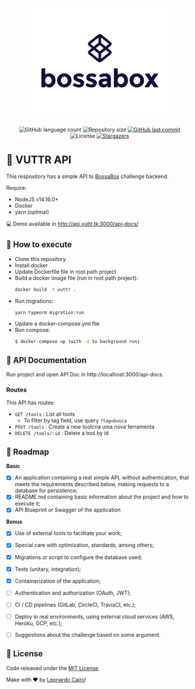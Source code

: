 <h1 align="center">
    <img alt="VUTTR" title="VUTTR" src="./.github/bossabox.png" />
</h1>

<p align="center">
  <img alt="GitHub language count" src="https://img.shields.io/github/languages/count/leocairos/vuttr-backend?color=%2304D361">

  <img alt="Repository size" src="https://img.shields.io/github/repo-size/leocairos/vuttr-backend">

  <a href="https://github.com/leocairos/vuttr-backend/commits/master">
    <img alt="GitHub last commit" src="https://img.shields.io/github/last-commit/leocairos/vuttr-backend">
  </a>

  <img alt="License" src="https://img.shields.io/badge/license-MIT-brightgreen">
   <a href="https://github.com/leocairos/vuttr-backend/stargazers">
    <img alt="Stargazers" src="https://img.shields.io/github/stars/leocairos/vuttr-backend?style=social">
  </a>

</p>

# 🔖 VUTTR API

This respository has a simple API to [BossaBox](bossabox.com) challenge backend.

Require:
  * NodeJS v14.16.0+
  * Docker
  * yarn (optimal)

💻 Demo available in http://api.vuttr.tk:3000/api-docs/

## 🚀 How to execute

* Clone this repository
* Install docker
* Update Dockerfile file in root path project
* Build a docker image file (run in root path project):
  ```bash
  docker build -t vuttr .
  ```
* Run migrations:
  ```bash
  yarn typeorm migration:run
  ```
* Update a docker-compose.yml file
* Run compose:
  ```bash
  $ docker-compose up (with -d to background run)
  ```

## 📖 API Documentation

Run project and open API Doc in http://localhost:3000/api-docs.

### Routes

This API has routes:

* `GET /tools` : List all tools
  * To filter by tag field, use query `?tag=busca`
* `POST /tools` : Create a new toolcria uma nova ferramenta
* `DELETE /tools/:id` : Delete a tool by id


## 💫 Roadmap

**Basic**
- [X] An application containing a real simple API, without authentication, that meets the requirements described below, making requests to a database for persistence;
- [X] README.md containing basic information about the project and how to execute it;
- [X] API Blueprint or Swagger of the application

**Bonus**
- [X] Use of external tools to facilitate your work;
- [X] Special care with optimization, standards, among others;
- [X] Migrations or script to configure the database used;
- [X] Tests (unitary, integration);
- [X] Containerization of the application;
- [ ] Authentication and authorization (OAuth, JWT);
- [ ] CI / CD pipelines (GitLab, CircleCI, TravisCI, etc.);
- [ ] Deploy in real environments, using external cloud services (AWS, Heroku, GCP, etc.);
- [ ] Suggestions about the challenge based on some argument.


## 📄 License

 Code released under the [MIT License](https://github.com/leocairos/vuttr-backend/blob/main/LICENSE).

Make with ❤️ by [Leonardo Cairo](https://www.linkedin.com/in/leonardo-sampaio-cairo-54a74756/)!

